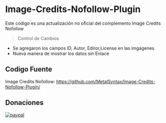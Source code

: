 # Image-Credits-Nofollow-Plugin

Este codigo es una actualización no oficial del complemento Image Credits Nofollow

> Control de Cambios
- Se agregaron los campos ID, Autor, Ediror,License en las imgagenes.
- Nueva manera de mostrar los datos sin Enlace

## Codigo Fuente

Image Credits Nofollow: https://github.com/MetalSyntax/Image-Credits-Nofollow-Plugin/

## Donaciones

[![paypal](https://www.paypalobjects.com/en_US/i/btn/btn_donateCC_LG.gif)](paypal.me/MetalSyntax)
